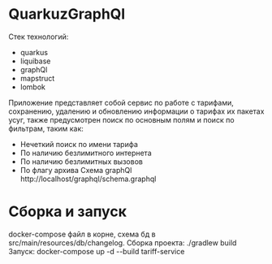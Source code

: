 # QuarkuzGraphQl
Стек технологий:
* quarkus
* liquibase
* graphQl
* mapstruct
* lombok

Приложение представляет собой сервис по работе с тарифами, сохранению, удалению и обновлению информации о тарифах их пакетах усуг, также предусмотрен поиск по основным полям и поиск по фильтрам, таким как:

* Нечеткий поиск по имени тарифа
* По наличию безлимитного интернета
* По наличию безлимитных вызовов
* По флагу архива
Схема graphQl http://localhost/graphql/schema.graphql
  
# Сборка и запуск 
docker-compose файл в корне, схема бд в src/main/resources/db/changelog.
Сборка проекта: ./gradlew build
Запуск: docker-compose up -d --build tariff-service

